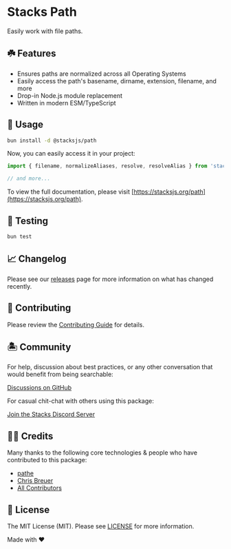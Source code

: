 # Stacks Path

Easily work with file paths.

## ☘️ Features

- Ensures paths are normalized across all Operating Systems
- Easily access the path's basename, dirname, extension, filename, and more
- Drop-in Node.js module replacement
- Written in modern ESM/TypeScript

## 🤖 Usage

```bash
bun install -d @stacksjs/path
```

Now, you can easily access it in your project:

```js
import { filename, normalizeAliases, resolve, resolveAlias } from 'stacks:path'

// and more...
```

To view the full documentation, please visit [https://stacksjs.org/path](https://stacksjs.org/path).

## 🧪 Testing

```bash
bun test
```

## 📈 Changelog

Please see our [releases](https://github.com/stacksjs/stacks/releases) page for more information on what has changed recently.

## 🚜 Contributing

Please review the [Contributing Guide](https://github.com/stacksjs/contributing) for details.

## 🏝 Community

For help, discussion about best practices, or any other conversation that would benefit from being searchable:

[Discussions on GitHub](https://github.com/stacksjs/stacks/discussions)

For casual chit-chat with others using this package:

[Join the Stacks Discord Server](https://discord.gg/stacksjs)

## 🙏🏼 Credits

Many thanks to the following core technologies & people who have contributed to this package:

- [pathe](https://github.com/unjs/pathe)
- [Chris Breuer](https://github.com/chrisbbreuer)
- [All Contributors](../../contributors)

## 📄 License

The MIT License (MIT). Please see [LICENSE](https://github.com/stacksjs/stacks/tree/main/LICENSE.md) for more information.

Made with ❤️
